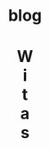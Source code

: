 # blog
<!DOCTYPE HTML>
<html>
<head>
   <title>Strona </title>
   <style>
      h1{
      text-align: center;
     }
     . j{
      background-Color: black;
      color: white;
     } 
     . d{
      background-color: white;
      color: black;
     } 
      </style>
</head>
<body>
<h1><strong><div class="j" >W</div><div class="d" >i</div><div class="j" >t</div><div="d" >a</div><div class="j" >s</div></strong></h1>









</body>
</html>
